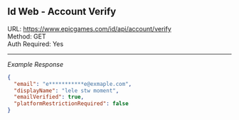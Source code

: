 ## Id Web - Account Verify

URL: https://www.epicgames.com/id/api/account/verify \
Method: GET \
Auth Required: Yes

---

_Example Response_

```json
{
  "email": "e***********e@exmaple.com",
  "displayName": "lele stw moment",
  "emailVerified": true,
  "platformRestrictionRequired": false
}
```
